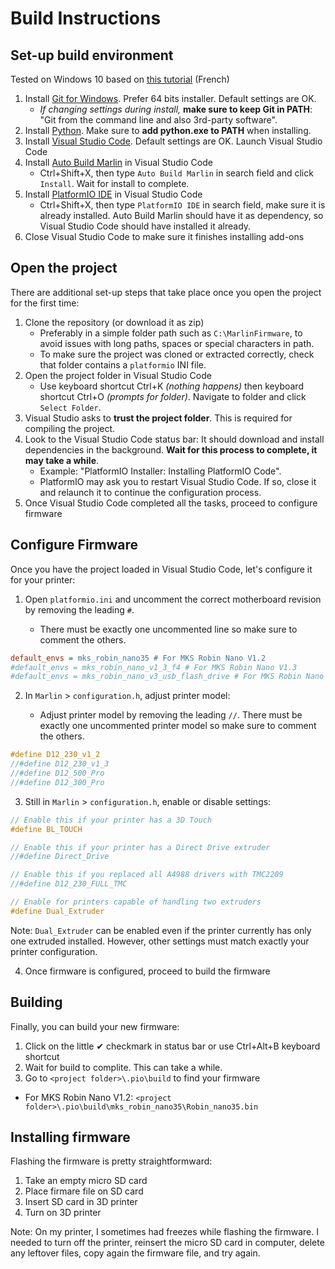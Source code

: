 # Build Instructions

## Set-up build environment

Tested on Windows 10 based on [this tutorial](https://www.lesimprimantes3d.fr/forum/topic/43956-tuto-bien-installer-son-environnement-de-d%C3%A9veloppement-pour-compiler-son-firmware-marlin/) (French)

1. Install [Git for Windows](https://git-scm.com/downloads). Prefer 64 bits installer. Default settings are OK.
    * _If changing settings during install,_ **make sure to keep Git in PATH**: "Git from the command line and also 3rd-party software".
2. Install [Python](https://www.python.org/downloads/). Make sure to **add python.exe to PATH** when installing.
3. Install [Visual Studio Code](https://code.visualstudio.com/Download). Default settings are OK. Launch Visual Studio Code
4. Install [Auto Build Marlin](https://marlinfw.org/docs/basics/auto_build_marlin.html) in Visual Studio Code
    * Ctrl+Shift+X, then type `Auto Build Marlin` in search field and click `Install`. Wait for install to complete.
5. Install [PlatformIO IDE](https://platformio.org/install/ide?install=vscode) in Visual Studio Code
    * Ctrl+Shift+X, then type `PlatformIO IDE` in search field, make sure it is already installed. Auto Build Marlin should have it as dependency, so Visual Studio Code should have installed it already.
6. Close Visual Studio Code to make sure it finishes installing add-ons

## Open the project

There are additional set-up steps that take place once you open the project for the first time:

1. Clone the repository (or download it as zip)
    * Preferably in a simple folder path such as `C:\MarlinFirmware`, to avoid issues with long paths, spaces or special characters in path.
    * To make sure the project was cloned or extracted correctly, check that folder contains a `platformio` INI file.
2. Open the project folder in Visual Studio Code
    * Use keyboard shortcut Ctrl+K _(nothing happens)_ then keyboard shortcut Ctrl+O _(prompts for folder)_. Navigate to folder and click `Select Folder`.
3. Visual Studio asks to **trust the project folder**. This is required for compiling the project.
4. Look to the Visual Studio Code status bar: It should download and install dependencies in the background. **Wait for this process to complete, it may take a while**.
    * Example: "PlatformIO Installer: Installing PlatformIO Code".
    * PlatformIO may ask you to restart Visual Studio Code. If so, close it and relaunch it to continue the configuration process.
5. Once Visual Studio Code completed all the tasks, proceed to configure firmware

## Configure Firmware

Once you have the project loaded in Visual Studio Code, let's configure it for your printer:

1. Open `platformio.ini` and uncomment the correct motherboard revision by removing the leading `#`.

    * There must be exactly one uncommented line so make sure to comment the others.

```ini
default_envs = mks_robin_nano35 # For MKS Robin Nano V1.2
#default_envs = mks_robin_nano_v1_3_f4 # For MKS Robin Nano V1.3
#default_envs = mks_robin_nano_v3_usb_flash_drive # For MKS Robin Nano V3
```

2. In `Marlin` > `configuration.h`, adjust printer model:

    * Adjust printer model by removing the leading `//`. There must be exactly one uncommented printer model so make sure to comment the others.

```C
#define D12_230_v1_2
//#define D12_230_v1_3
//#define D12_500_Pro
//#define D12_300_Pro
```

3. Still in `Marlin` > `configuration.h`, enable or disable settings:

```C
// Enable this if your printer has a 3D Touch
#define BL_TOUCH

// Enable this if your printer has a Direct Drive extruder
//#define Direct_Drive

// Enable this if you replaced all A4988 drivers with TMC2209
//#define D12_230_FULL_TMC

// Enable for printers capable of handling two extruders
#define Dual_Extruder
```

Note: `Dual_Extruder` can be enabled even if the printer currently has only one extruded installed. However, other settings must match exactly your printer configuration.

4. Once firmware is configured, proceed to build the firmware

## Building

Finally, you can build your new firmware:

1. Click on the little ✔ checkmark in status bar or use Ctrl+Alt+B keyboard shortcut
2. Wait for build to complite. This can take a while.
3. Go to `<project folder>\.pio\build` to find your firmware

* For MKS Robin Nano V1.2: `<project folder>\.pio\build\mks_robin_nano35\Robin_nano35.bin`

## Installing firmware

Flashing the firmware is pretty straightformward:

1. Take an empty micro SD card
2. Place firmare file on SD card
3. Insert SD card in 3D printer
4. Turn on 3D printer

Note: On my printer, I sometimes had freezes while flashing the firmware. I needed to turn off the printer, reinsert the micro SD card in computer, delete any leftover files, copy again the firmware file, and try again.
